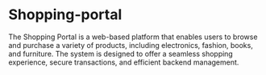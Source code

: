 # Shopping-portal
The Shopping Portal is a web-based platform that enables users to browse and purchase a variety of products, including electronics, fashion, books, and furniture. The system is designed to offer a seamless shopping experience, secure transactions, and efficient backend management.
